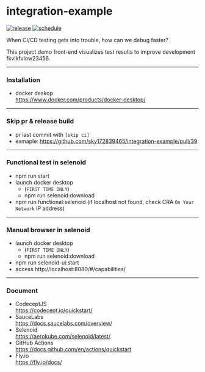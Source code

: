 # integration-example

[![release](https://github.com/sky172839465/integration-example/actions/workflows/release.yml/badge.svg)](https://github.com/sky172839465/integration-example/actions/workflows/release.yml)
[![schedule](https://github.com/sky172839465/integration-example/actions/workflows/schedule.yml/badge.svg)](https://github.com/sky172839465/integration-example/issues/12#issuecomment-1890858131)

When CI/CD testing gets into trouble, how can we debug faster?

This project demo front-end visualizes test results to improve development fkvlkfvlow23456.

---

### Installation

- docker deskop<br />
  https://www.docker.com/products/docker-desktop/

---

### Skip pr & release build

- pr last commit with `[skip ci]`
- exmaple: https://github.com/sky172839465/integration-example/pull/39

---

### Functional test in selenoid

- npm run start
- launch docker desktop
  - (`FIRST TIME ONLY`)
  - npm run selenoid:download
- npm run functional:selenoid (if localhost not found, check CRA `On Your Network` IP address)

---

### Manual browser in selenoid

- launch docker desktop
  - (`FIRST TIME ONLY`)
  - npm run selenoid:download
- npm run selenoid-ui:start
- access http://localhost:8080/#/capabilities/

---

### Document

- CodeceptJS<br />
  https://codecept.io/quickstart/
- SauceLabs<br />
  https://docs.saucelabs.com/overview/
- Selenoid<br />
  https://aerokube.com/selenoid/latest/
- GitHub Actions<br />
  https://docs.github.com/en/actions/quickstart
- Fly.io<br />
  https://fly.io/docs/
